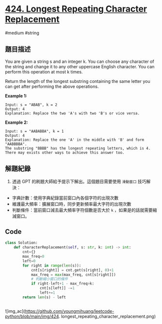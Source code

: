 # [424. Longest Repeating Character Replacement](https://leetcode.cn/problems/longest-repeating-character-replacement)

#medium #string

## 題目描述

You are given a string s and an integer k. You can choose any character of the string and change it to any other uppercase English character. You can perform this operation at most k times.

Return the length of the longest substring containing the same letter you can get after performing the above operations.


**Example 1:**

```text
Input: s = "ABAB", k = 2
Output: 4
Explanation: Replace the two 'A's with two 'B's or vice versa.
```

**Example 2:**

```
Input: s = "AABABBA", k = 1
Output: 4
Explanation: Replace the one 'A' in the middle with 'B' and form "AABBBBA".
The substring "BBBB" has the longest repeating letters, which is 4.
There may exists other ways to achieve this answer too.
```


## 解題紀錄
1. 透過 GPT 的刷題大師給予提示下解出。這個題目需要使用 `滑動窗口` 技巧解決：
* 字典計數：使用字典紀錄當前窗口內各個字符的出現次數
* 維護最大頻率：擴展窗口時，同步更新頻率最大字符的出現次數
* 判斷條件：當前窗口減去最大頻率字符個數是否大於 `k` ，如果是的話就需要縮減窗口。


## Code

```python
class Solution:
    def characterReplacement(self, s: str, k: int) -> int:
        cnt={}
        max_freq=0
        left=0
        for right in range(len(s)):
            cnt[s[right]] = cnt.get(s[right], 0)+1
            max_freq = max(max_freq, cnt[s[right]])
            # 判斷縮小窗口的條件        
            if right-left+1 - max_freq>k:
                cnt[s[left]] -=1
                left+=1
        return len(s) - left
        
```

![img_ac](https://github.com/youngmihuang/leetcode-python/blob/main/img/424. longest_repeating_character_replacement.png)
